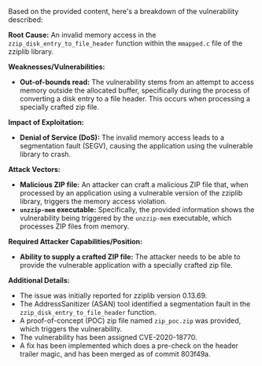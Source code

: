 Based on the provided content, here's a breakdown of the vulnerability described:

**Root Cause:** An invalid memory access in the `zzip_disk_entry_to_file_header` function within the `mmapped.c` file of the zziplib library.

**Weaknesses/Vulnerabilities:**
*   **Out-of-bounds read:** The vulnerability stems from an attempt to access memory outside the allocated buffer, specifically during the process of converting a disk entry to a file header. This occurs when processing a specially crafted zip file.

**Impact of Exploitation:**
*   **Denial of Service (DoS):** The invalid memory access leads to a segmentation fault (SEGV), causing the application using the vulnerable library to crash.

**Attack Vectors:**
*   **Malicious ZIP file:** An attacker can craft a malicious ZIP file that, when processed by an application using a vulnerable version of the zziplib library, triggers the memory access violation.
*   **`unzzip-mem` executable:** Specifically, the provided information shows the vulnerability being triggered by the `unzzip-mem` executable, which processes ZIP files from memory.

**Required Attacker Capabilities/Position:**
*   **Ability to supply a crafted ZIP file:** The attacker needs to be able to provide the vulnerable application with a specially crafted zip file.

**Additional Details:**

*   The issue was initially reported for zziplib version 0.13.69.
*   The AddressSanitizer (ASAN) tool identified a segmentation fault in the `zzip_disk_entry_to_file_header` function.
*   A proof-of-concept (POC) zip file named `zip_poc.zip` was provided, which triggers the vulnerability.
*   The vulnerability has been assigned CVE-2020-18770.
*   A fix has been implemented which does a pre-check on the header trailer magic, and has been merged as of commit 803f49a.